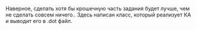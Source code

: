 Наверное, сделать хотя бы крошечную часть задания будет лучше, чем не сделать совсем ничего..
Здесь написан класс, который реализует КА и выводит его в .dot файл.
